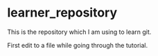 # learner_repository
This is the repository which I am using to learn git.

First edit to a file while going through the tutorial.
